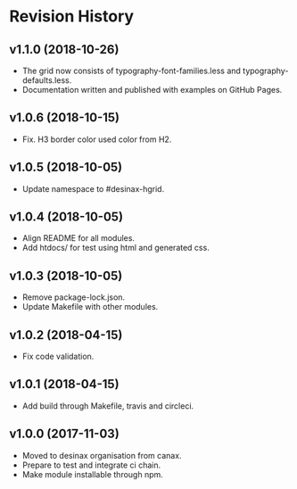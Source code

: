 Revision History
=======================



v1.1.0 (2018-10-26)
------------------------

* The grid now consists of typography-font-families.less and typography-defaults.less.
* Documentation written and published with examples on GitHub Pages.



v1.0.6 (2018-10-15)
------------------------

* Fix. H3 border color used color from H2.



v1.0.5 (2018-10-05)
------------------------

* Update namespace to #desinax-hgrid.



v1.0.4 (2018-10-05)
------------------------

* Align README for all modules.
* Add htdocs/ for test using html and generated css.



v1.0.3 (2018-10-05)
------------------------

* Remove package-lock.json.
* Update Makefile with other modules.



v1.0.2 (2018-04-15)
------------------------

* Fix code validation.



v1.0.1 (2018-04-15)
------------------------

* Add build through Makefile, travis and circleci.



v1.0.0 (2017-11-03)
------------------------

* Moved to desinax organisation from canax.
* Prepare to test and integrate ci chain.
* Make module installable through npm.
